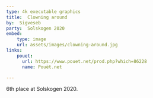 ```yaml
---
type: 4k executable graphics
title:  Clowning around
by:  Sigveseb
party:  Solskogen 2020
embed:
    type: image
    url: assets/images/clowning-around.jpg
links:
    pouet:
      url: https://www.pouet.net/prod.php?which=86228
      name: Pouët.net

---
```


6th place at Solskogen 2020.
